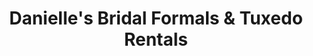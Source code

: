 ---
title: "Danielle's Bridal Formals & Tuxedo Rentals"
url: /elizabeth-city/danielles-bridal-formals-and-tuxedo-rentals/
shop: clothes
---